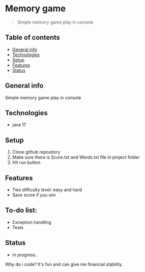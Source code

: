 # Memory game
> Simple memory game play in console
## Table of contents
* [General info](#general-info)
* [Technologies](#technologies)
* [Setup](#setup)
* [Features](#features)
* [Status](#status)

## General info
Simple memory game play in console

## Technologies
* java 17

## Setup
1. Clone github repository
2. Make sure there is Score.txt and Words.txt file in project folder
3. Hit run button

## Features
* Two difficulty level: easy and hard
* Save score if you win 

## To-do list:
* Exception handling
* Tests

## Status
* in progress..

Why do i code?
It's fun and can give me financial stability.